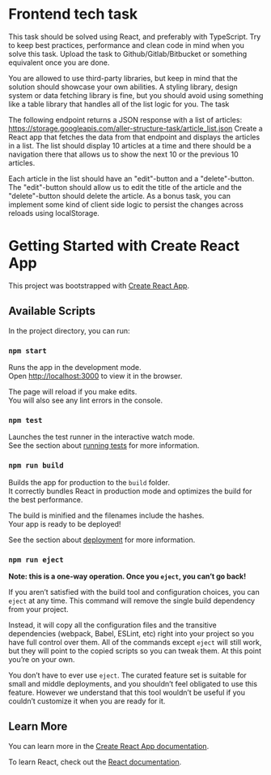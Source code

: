 # Frontend tech task

This task should be solved using React, and preferably with TypeScript. Try to keep best practices, performance and
clean code in mind when you solve this task. Upload the task to Github/Gitlab/Bitbucket or something equivalent once you
are done.

You are allowed to use third-party libraries, but keep in mind that the solution should showcase your own abilities. A
styling library, design system or data fetching library is fine, but you should avoid using something like a table
library that handles all of the list logic for you.
The task

The following endpoint returns a JSON response with a list of articles:
https://storage.googleapis.com/aller-structure-task/article_list.json
Create a React app that fetches the data from that endpoint and displays the articles in a list. The list should display
10 articles at a time and there should be a navigation there that allows us to show the next 10 or the previous 10
articles.

Each article in the list should have an "edit"-button and a "delete"-button. The "edit"-button should allow us to edit
the title of the article and the "delete"-button should delete the article. As a bonus task, you can implement some kind
of client side logic to persist the changes across reloads using localStorage.

# Getting Started with Create React App

This project was bootstrapped with [Create React App](https://github.com/facebook/create-react-app).

## Available Scripts

In the project directory, you can run:

### `npm start`

Runs the app in the development mode.\
Open [http://localhost:3000](http://localhost:3000) to view it in the browser.

The page will reload if you make edits.\
You will also see any lint errors in the console.

### `npm test`

Launches the test runner in the interactive watch mode.\
See the section about [running tests](https://facebook.github.io/create-react-app/docs/running-tests) for more
information.

### `npm run build`

Builds the app for production to the `build` folder.\
It correctly bundles React in production mode and optimizes the build for the best performance.

The build is minified and the filenames include the hashes.\
Your app is ready to be deployed!

See the section about [deployment](https://facebook.github.io/create-react-app/docs/deployment) for more information.

### `npm run eject`

**Note: this is a one-way operation. Once you `eject`, you can’t go back!**

If you aren’t satisfied with the build tool and configuration choices, you can `eject` at any time. This command will
remove the single build dependency from your project.

Instead, it will copy all the configuration files and the transitive dependencies (webpack, Babel, ESLint, etc) right
into your project so you have full control over them. All of the commands except `eject` will still work, but they will
point to the copied scripts so you can tweak them. At this point you’re on your own.

You don’t have to ever use `eject`. The curated feature set is suitable for small and middle deployments, and you
shouldn’t feel obligated to use this feature. However we understand that this tool wouldn’t be useful if you couldn’t
customize it when you are ready for it.

## Learn More

You can learn more in
the [Create React App documentation](https://facebook.github.io/create-react-app/docs/getting-started).

To learn React, check out the [React documentation](https://reactjs.org/).
